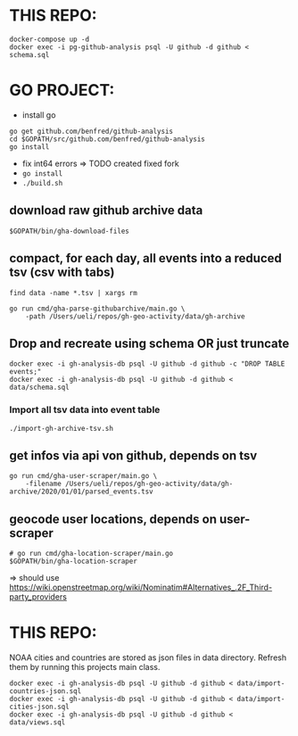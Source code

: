 # THIS REPO:

````shell script
docker-compose up -d
docker exec -i pg-github-analysis psql -U github -d github < schema.sql
````

# GO PROJECT:

- install go

````shell script
go get github.com/benfred/github-analysis
cd $GOPATH/src/github.com/benfred/github-analysis
go install
````
- fix int64 errors => TODO created fixed fork
- `go install`
- `./build.sh`

## download raw github archive data
`$GOPATH/bin/gha-download-files`


## compact, for each day, all events into a reduced tsv (csv with tabs)
```shell script
find data -name *.tsv | xargs rm

go run cmd/gha-parse-githubarchive/main.go \
    -path /Users/ueli/repos/gh-geo-activity/data/gh-archive
```

## Drop and recreate using schema OR just truncate
```shell script
docker exec -i gh-analysis-db psql -U github -d github -c "DROP TABLE events;"
docker exec -i gh-analysis-db psql -U github -d github < data/schema.sql
```

### Import all tsv data into event table
`./import-gh-archive-tsv.sh`


## get infos via api von github, depends on tsv
```shell script
go run cmd/gha-user-scraper/main.go \
    -filename /Users/ueli/repos/gh-geo-activity/data/gh-archive/2020/01/01/parsed_events.tsv
```

## geocode user locations, depends on user-scraper
````shell script
# go run cmd/gha-location-scraper/main.go
$GOPATH/bin/gha-location-scraper
````
=> should use https://wiki.openstreetmap.org/wiki/Nominatim#Alternatives_.2F_Third-party_providers


# THIS REPO:
NOAA cities and countries are stored as json files in data directory.
Refresh them by running this projects main class.

````shell script
docker exec -i gh-analysis-db psql -U github -d github < data/import-countries-json.sql
docker exec -i gh-analysis-db psql -U github -d github < data/import-cities-json.sql
docker exec -i gh-analysis-db psql -U github -d github < data/views.sql
````
